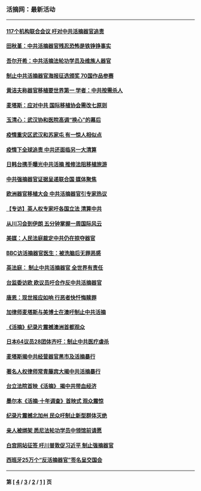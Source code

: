 ### 活摘网：最新活动
---
#### [117个机构联合会议 吁对中共活摘器官追责](../../pages/nf5883/n12775087.md?05240430) 
#### [田秋堇：中共活摘器官残忍恐怖是铁铮铮事实](../../pages/nf5883/n12702148.md?05240430) 
#### [吾尔开希：中共活摘法轮功学员及维族人器官](../../pages/nf5883/n12693197.md?05240430) 
#### [制止中共活摘器官海报征选颁奖 70国作品参赛](../../pages/nf5883/n12692050.md?05240430) 
#### [黄洁夫称器官移植要世界第一 学者：中共按需杀人](../../pages/nf5883/n12572329.md?05240430) 
#### [麦塔斯：应对中共 国际移植协会需改七原则](../../pages/nf5883/n12514711.md?05240430) 
#### [玉清心：武汉协和医院高调“换心”的幕后](../../pages/nf5883/n12298730.md?05240430) 
#### [疫情重灾区武汉和苏家屯 有一惊人相似点](../../pages/nf5883/n12150824.md?05240430) 
#### [疫情下全球追责 中共还面临另一大清算](../../pages/nf5883/n12070397.md?05240430) 
#### [日韩台携手曝光中共活摘 推修法阻移植旅游](../../pages/nf5883/n11712046.md?05240430) 
#### [中共强摘器官证据呈递联合国 媒体聚焦](../../pages/nf5883/n11546426.md?05240430) 
#### [欧洲器官移植大会 中共活摘器官引专家热议](../../pages/nf5883/n11539095.md?05240430) 
#### [【专访】英人权专家吁各国立法 清算中共](../../pages/nf5883/n11367315.md?05240430) 
#### [从川习会到伊朗 五分钟掌握一周国际风云](../../pages/nf5883/n11338520.md?05240430) 
#### [美媒：人民法庭裁定中共仍在掠夺器官](../../pages/nf5883/n11334897.md?05240430) 
#### [BBC访活摘器官医生：被洗脑后无罪恶感](../../pages/nf5883/n11335935.md?05240430) 
#### [英法庭： 制止中共活摘器官 全世界有责任](../../pages/nf5883/n11330691.md?05240430) 
#### [台监委访欧 欧议员吁合作反中共活摘器官](../../pages/nf5883/n11109190.md?05240430) 
#### [唐恩：现世报应如响 行恶者快忏悔赎罪](../../pages/nf5883/n11104016.md?05240430) 
#### [加律师麦塔斯与美博士在澳吁制止中共活摘](../../pages/nf5883/n10724764.md?05240430) 
#### [《活摘》纪录片震撼澳洲首都观众](../../pages/nf5883/n10722747.md?05240430) 
#### [日本64议员28团体齐吁：制止中共医疗虐杀](../../pages/nf5883/n10587757.md?05240430) 
#### [麦塔斯揭中共经营器官黑市及活摘暴行](../../pages/nf5883/n10442407.md?05240430) 
#### [著名人权律师常青藤宾大揭中共活摘暴行](../../pages/nf5883/n10318181.md?05240430) 
#### [台立法院首映《活摘》 揭中共带血经济](../../pages/nf5883/n9938847.md?05240430) 
#### [墨尔本《活摘·十年调查》首映式 观众震惊](../../pages/nf5883/n9522572.md?05240430) 
#### [纪录片震撼北加州 民众吁制止新型群体灭绝](../../pages/nf5883/n9188314.md?05240430) 
#### [亲人被绑架 悉尼法轮功学员中领馆前请愿](../../pages/nf5883/n9056753.md?05240430) 
#### [白宫网站征签 吁川普敦促习近平 制止强摘器官](../../pages/nf5883/n9009661.md?05240430) 
#### [西班牙25万个“反活摘器官”签名呈交国会](../../pages/nf5883/n8846163.md?05240430) 

---
#### 第 [ [4](./4.md?05240430) / [3](./3.md?05240430) / [2](./2.md?05240430) / [1](./1.md?05240430) ] 页

